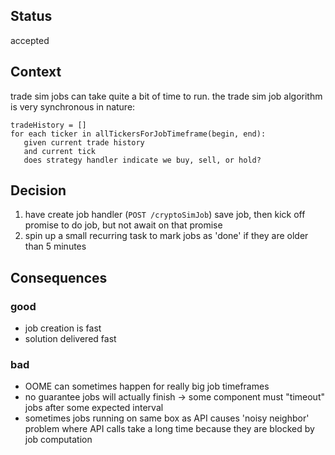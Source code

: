 ## Status
accepted

## Context
trade sim jobs can take quite a bit of time to run.
the trade sim job algorithm is very synchronous in nature:
```
tradeHistory = []
for each ticker in allTickersForJobTimeframe(begin, end):
   given current trade history
   and current tick
   does strategy handler indicate we buy, sell, or hold?
```

## Decision
1. have create job handler (`POST /cryptoSimJob`) save job, then kick off promise to do job, but not await on that promise
2. spin up a small recurring task to mark jobs as 'done' if they are older than 5 minutes

## Consequences

### good
- job creation is fast
- solution delivered fast

### bad
- OOME can sometimes happen for really big job timeframes
- no guarantee jobs will actually finish -> some component must "timeout" jobs after some expected interval
- sometimes jobs running on same box as API causes 'noisy neighbor' problem where API calls take a long time because they are blocked by job computation